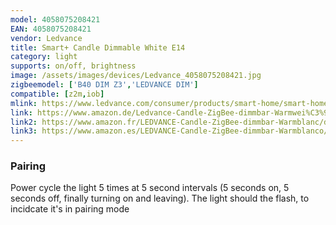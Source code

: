 ```yaml
---
model: 4058075208421
EAN: 4058075208421
vendor: Ledvance
title: Smart+ Candle Dimmable White E14
category: light
supports: on/off, brightness
image: /assets/images/devices/Ledvance_4058075208421.jpg
zigbeemodel: ['B40 DIM Z3','LEDVANCE DIM']
compatible: [z2m,iob]
mlink: https://www.ledvance.com/consumer/products/smart-home/smart-home-products-with-zigbee-technology/smart-home-lamps/classic-lamps-with-zigbee-technology/smart-candle-dimmable/index.jsp
link: https://www.amazon.de/Ledvance-Candle-ZigBee-dimmbar-Warmwei%C3%9F-Dimmable/dp/B07MSPL4LY
link2: https://www.amazon.fr/LEDVANCE-Candle-ZigBee-dimmbar-Warmblanc/dp/B07MSPL4LY
link3: https://www.amazon.es/LEDVANCE-Candle-ZigBee-dimmbar-Warmblanco/dp/B07MSPL4LY
---
```


### Pairing
Power cycle the light 5 times at 5 second intervals (5 seconds on, 5 seconds off, finally turning on and leaving). The light should the flash, to incidcate it's in pairing mode
